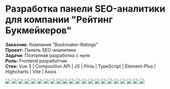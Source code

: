 # Разработка панели SEO-аналитики для компании "Рейтинг Букмейкеров"

**Заказчик:** Компания "Bookmaker-Ratings"<br>
**Проект:** Панель SEO-аналитики<br>
**Задачи:** Поэтапная разработка с нуля<br>
**Роль:** Frontend разработчик<br>
**Стек:** Vue 3 | Composition API | JS | Pinia | TypeScript | Element-Plus | Highcharts | Vite | Axios

![](screenshots/1-Segments/1-Segments_1.png)
![](screenshots/1-Segments/1-Segments_Create_update_segments_1.png)
![](screenshots/2-Keywords/2-Keywords_1.png)
![](screenshots/2-Keywords/2-Keywords_2.png)
![](screenshots/2-Keywords/2-Keywords_3.png)
![](screenshots/2-Keywords/2-Keywords_4.png)
![](screenshots/2-Keywords/2-Keywords_5.png)
![](screenshots/2-Keywords/2-Keywords_Create_update_keys_1.png)
![](screenshots/2-Keywords/2-Keywords_Create_update_keys_2.png)
![](screenshots/2-Keywords/2-Keywords_Create_update_keys_3.png)
![](screenshots/2-Keywords/2-Keywords_Create_update_keys_4.png)
![](screenshots/2-Keywords/2-Keywords_Create_update_keys_5.png)
![](screenshots/3-Competitors/3-Competitors_1.png)
![](screenshots/3-Competitors/3-Competitors_2.png)
![](screenshots/4-Urls/4-Urls_1.png)
![](screenshots/4-Urls/4-Urls_2.png)
![](screenshots/4-Urls/4-Urls_Create_update_urls_1.png)
![](screenshots/5-Overview/5-Overview_1.png)
![](screenshots/6-Create_project/6-Create_project_1.png)
![](screenshots/6-Create_project/6-Create_project_2.png)
![](screenshots/6-Create_project/6-Create_project_3.png)
![](screenshots/7-Detach_delete/7-Detach_delete_1.png)
